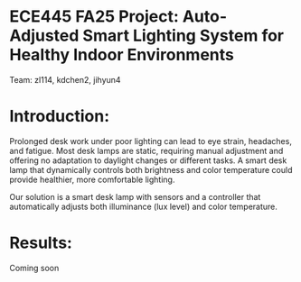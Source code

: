 # ECE445 FA25 Project: Auto-Adjusted Smart Lighting System for Healthy Indoor Environments

Team: zl114, kdchen2, jihyun4

# Introduction:

Prolonged desk work under poor lighting can lead to eye strain, headaches, and fatigue. Most desk lamps are static, requiring manual adjustment and offering no adaptation to daylight changes or different tasks. A smart desk lamp that dynamically controls both brightness and color temperature could provide healthier, more comfortable lighting.

Our solution is a smart desk lamp with sensors and a controller that automatically adjusts both illuminance (lux level) and color temperature.

# Results:

Coming soon


